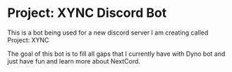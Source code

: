 # Project: XYNC Discord Bot
This is a bot being used for a new discord server I am creating called Project: XYNC

The goal of this bot is to fill all gaps that I currently have with Dyno bot and just have fun and learn more about NextCord.
